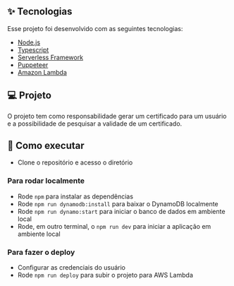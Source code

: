 ## ✨ Tecnologias

Esse projeto foi desenvolvido com as seguintes tecnologias:

- [Node.js](https://nodejs.org/en/)
- [Typescript](https://www.typescriptlang.org/)
- [Serverless Framework](serverless.com/)
- [Puppeteer](https://github.com/puppeteer/puppeteer)
- [Amazon Lambda](https://aws.amazon.com/pt/lambda/)

## 💻 Projeto

O projeto tem como responsabilidade gerar um certificado para um usuário e a possibilidade de pesquisar a validade de um certificado.

## 🚀 Como executar

- Clone o repositório e acesso o diretório

### Para rodar localmente

- Rode `npm` para instalar as dependências
- Rode `npm run dynamodb:install` para baixar o DynamoDB localmente
- Rode `npm run dynamo:start` para iniciar o banco de dados em ambiente local
- Rode, em outro terminal, o `npm run dev` para iniciar a aplicação em ambiente local

### Para fazer o deploy

- Configurar as credenciais do usuário
- Rode `npm run deploy` para subir o projeto para AWS Lambda
